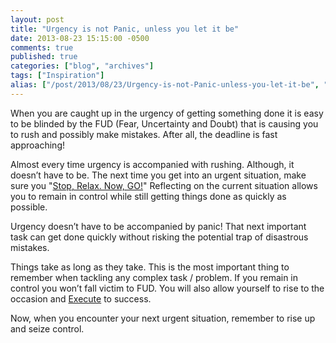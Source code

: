 ```yaml
---
layout: post
title: "Urgency is not Panic, unless you let it be"
date: 2013-08-23 15:15:00 -0500
comments: true
published: true
categories: ["blog", "archives"]
tags: ["Inspiration"]
alias: ["/post/2013/08/23/Urgency-is-not-Panic-unless-you-let-it-be", "/post/2013/08/23/urgency-is-not-panic-unless-you-let-it-be"]
---
```

<!-- more -->
<p>When you are caught up in the urgency of getting something done it is easy to be blinded by the FUD (Fear, Uncertainty and Doubt) that is causing you to rush and possibly make mistakes. After all, the deadline is fast approaching!</p>
<p>Almost every time urgency is accompanied with rushing. Although, it doesn&rsquo;t have to be. The next time you get into an urgent situation, make sure you "<a href="/post/2013/08/02/Stop-Relax-Now-GO">Stop, Relax. Now, GO!</a>" Reflecting on the current situation allows you to remain in control while still getting things done as quickly as possible.</p>
<p>Urgency doesn&rsquo;t have to be accompanied by panic! That next important task can get done quickly without risking the potential trap of disastrous mistakes.</p>
<p>Things take as long as they take. This is the most important thing to remember when tackling any complex task / problem. If you remain in control you won&rsquo;t fall victim to FUD. You will also allow yourself to rise to the occasion and <a href="/post/2013/08/21/Execution-is-Most-Important-to-be-Successful">Execute</a> to success.</p>
<p>Now, when you encounter your next urgent situation, remember to rise up and seize control.</p>
